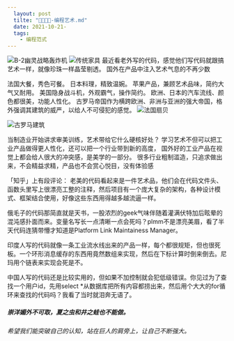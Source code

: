 ```yaml
---
  layout: post
  tilte: "🍶🍺🍻🥂-编程艺术.md"
  date: 2021-10-21-
  tags: 
    - 编程范式
---
```

  
![B-2幽灵战略轰炸机](https://upload-images.jianshu.io/upload_images/15312191-58cabdf927ec51ec.png?imageMogr2/auto-orient/strip%7CimageView2/2/w/1240)
![传统家具](https://upload-images.jianshu.io/upload_images/15312191-06955f6f9bb39761.png?imageMogr2/auto-orient/strip%7CimageView2/2/w/1240)
最近看老外写的代码，感觉他们写代码就跟搞艺术一样，就像珍珠一样晶莹剔透。
国外在产品中注入艺术气息的不再少数

法国大餐，秀色可餐。
日本料理，精致温婉。
苹果产品，兼顾艺术品味，简约大气又耐用。
美国隐身战斗机，外观霸气，操作简约。
欧洲、日本的汽车流线、颜色都很美，功能人性化。
古罗马帝国作为横跨欧洲、非洲与亚洲的强大帝国，格外强调其建筑的威严，以给人不可侵犯的感觉。
![法国扇贝](https://upload-images.jianshu.io/upload_images/15312191-7b2d3c865c432d8b.png?imageMogr2/auto-orient/strip%7CimageView2/2/w/1240)

![古罗马建筑](https://upload-images.jianshu.io/upload_images/15312191-01b2900b9f9f1790.png?imageMogr2/auto-orient/strip%7CimageView2/2/w/1240)

当制造业开始讲求审美训练，艺术带给它什么硬核好处？
学习艺术不但可以把工业产品做得更人性化，还可以把一个行业带到新的高度，
国外好的工业产品在视觉上都会给人很大的冲突感，是美学的一部分。
很多行业粗制滥造，只追求做出来，不会精益求精，产品也不会赏心悦目，没有体验感

「知乎」上有段评论：
老美的代码看起来是一件艺术品，他们会在代码文件头、函数头里写上很漂亮工整的注释，然后项目有一个庞大复杂的架构，各种设计模式、框架结合使用，好像这些东西用得越多越流逼一样。

俄毛子的代码那简直就是天书，一股浓烈的geek气味伴随着灌满伏特加后眩晕的混沌感扑面而来。变量名写长一点清晰一点会死吗？plmm不是漂亮美眉，看了半天代码连猜带懵才知道是Platform Link Maintainess Manager。

印度人写的代码就像一条工业流水线出来的产品一样，每个都很规矩，但也很死板。一个环形消息缓存的东西用竟然数组来实现，然后在下标计算时倒来倒去。尼玛用个链表来实现会死是不。

中国人写的代码还是比较实用的，但如果不加控制就会犯低级错误。你见过为了查找一个用户id，先用select *从数据库把所有内容都捞出来，然后用个大大的for循环来查找的代码吗？我看了当时就泪奔无语了。

##### 崇洋媚外不可取，夏之虫和井之蛙也不能做。
###### 希望我们能突破自己的认知，站在巨人的肩旁上，让自己不断强大。
